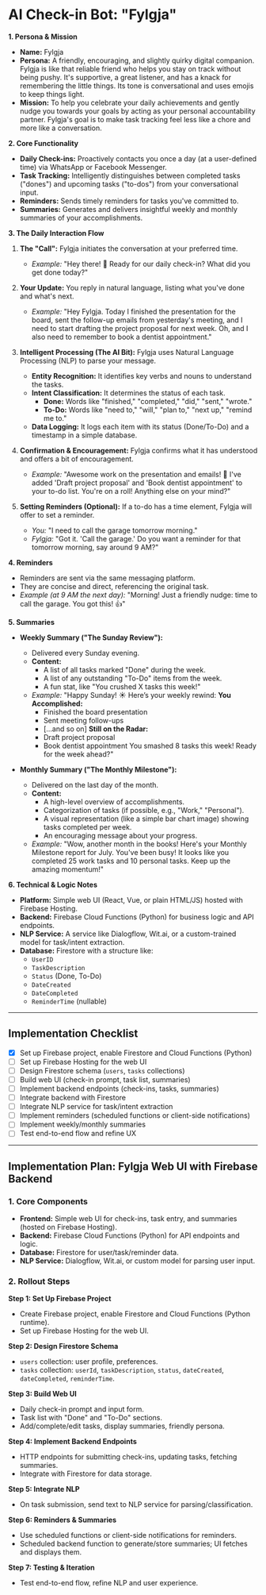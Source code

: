 # **AI Check-in Bot: "Fylgja"**

**1. Persona & Mission**

* **Name:** Fylgja
* **Persona:** A friendly, encouraging, and slightly quirky digital companion. Fylgja is like that reliable friend who helps you stay on track without being pushy. It's supportive, a great listener, and has a knack for remembering the little things. Its tone is conversational and uses emojis to keep things light.
* **Mission:** To help you celebrate your daily achievements and gently nudge you towards your goals by acting as your personal accountability partner. Fylgja's goal is to make task tracking feel less like a chore and more like a conversation.

**2. Core Functionality**

* **Daily Check-ins:** Proactively contacts you once a day (at a user-defined time) via WhatsApp or Facebook Messenger.
* **Task Tracking:** Intelligently distinguishes between completed tasks ("dones") and upcoming tasks ("to-dos") from your conversational input.
* **Reminders:** Sends timely reminders for tasks you've committed to.
* **Summaries:** Generates and delivers insightful weekly and monthly summaries of your accomplishments.

**3. The Daily Interaction Flow**

1.  **The "Call":** Fylgja initiates the conversation at your preferred time.
    * *Example:* "Hey there! 👋 Ready for our daily check-in? What did you get done today?"

2.  **Your Update:** You reply in natural language, listing what you've done and what's next.
    * *Example:* "Hey Fylgja. Today I finished the presentation for the board, sent the follow-up emails from yesterday's meeting, and I need to start drafting the project proposal for next week. Oh, and I also need to remember to book a dentist appointment."

3.  **Intelligent Processing (The AI Bit):** Fylgja uses Natural Language Processing (NLP) to parse your message.
    * **Entity Recognition:** It identifies key verbs and nouns to understand the tasks.
    * **Intent Classification:** It determines the status of each task.
        * **Done:** Words like "finished," "completed," "did," "sent," "wrote."
        * **To-Do:** Words like "need to," "will," "plan to," "next up," "remind me to."
    * **Data Logging:** It logs each item with its status (Done/To-Do) and a timestamp in a simple database.

4.  **Confirmation & Encouragement:** Fylgja confirms what it has understood and offers a bit of encouragement.
    * *Example:* "Awesome work on the presentation and emails! 🎉 I've added 'Draft project proposal' and 'Book dentist appointment' to your to-do list. You're on a roll! Anything else on your mind?"

5.  **Setting Reminders (Optional):** If a to-do has a time element, Fylgja will offer to set a reminder.
    * *You:* "I need to call the garage tomorrow morning."
    * *Fylgja:* "Got it. 'Call the garage.' Do you want a reminder for that tomorrow morning, say around 9 AM?"

**4. Reminders**

* Reminders are sent via the same messaging platform.
* They are concise and direct, referencing the original task.
* *Example (at 9 AM the next day):* "Morning! Just a friendly nudge: time to call the garage. You got this! 👍"

**5. Summaries**

* **Weekly Summary ("The Sunday Review"):**
    * Delivered every Sunday evening.
    * **Content:**
        * A list of all tasks marked "Done" during the week.
        * A list of any outstanding "To-Do" items from the week.
        * A fun stat, like "You crushed X tasks this week!"
    * *Example:* "Happy Sunday! ☀️ Here’s your weekly rewind:
        **You Accomplished:**
        * Finished the board presentation
        * Sent meeting follow-ups
        * \[...and so on]
        **Still on the Radar:**
        * Draft project proposal
        * Book dentist appointment
        You smashed 8 tasks this week! Ready for the week ahead?"

* **Monthly Summary ("The Monthly Milestone"):**
    * Delivered on the last day of the month.
    * **Content:**
        * A high-level overview of accomplishments.
        * Categorization of tasks (if possible, e.g., "Work," "Personal").
        * A visual representation (like a simple bar chart image) showing tasks completed per week.
        * An encouraging message about your progress.
    * *Example:* "Wow, another month in the books! Here's your Monthly Milestone report for July. You've been busy! It looks like you completed 25 work tasks and 10 personal tasks. Keep up the amazing momentum!"

**6. Technical & Logic Notes**

* **Platform:** Simple web UI (React, Vue, or plain HTML/JS) hosted with Firebase Hosting.
* **Backend:** Firebase Cloud Functions (Python) for business logic and API endpoints.
* **NLP Service:** A service like Dialogflow, Wit.ai, or a custom-trained model for task/intent extraction.
* **Database:** Firestore with a structure like:
    * `UserID`
    * `TaskDescription`
    * `Status` (Done, To-Do)
    * `DateCreated`
    * `DateCompleted`
    * `ReminderTime` (nullable)

---


## Implementation Checklist

- [x] Set up Firebase project, enable Firestore and Cloud Functions (Python)
- [ ] Set up Firebase Hosting for the web UI
- [ ] Design Firestore schema (`users`, `tasks` collections)
- [ ] Build web UI (check-in prompt, task list, summaries)
- [ ] Implement backend endpoints (check-ins, tasks, summaries)
- [ ] Integrate backend with Firestore
- [ ] Integrate NLP service for task/intent extraction
- [ ] Implement reminders (scheduled functions or client-side notifications)
- [ ] Implement weekly/monthly summaries
- [ ] Test end-to-end flow and refine UX

---

## Implementation Plan: Fylgja Web UI with Firebase Backend

### 1. Core Components

- **Frontend:** Simple web UI for check-ins, task entry, and summaries (hosted on Firebase Hosting).
- **Backend:** Firebase Cloud Functions (Python) for API endpoints and logic.
- **Database:** Firestore for user/task/reminder data.
- **NLP Service:** Dialogflow, Wit.ai, or custom model for parsing user input.

### 2. Rollout Steps

**Step 1: Set Up Firebase Project**
- Create Firebase project, enable Firestore and Cloud Functions (Python runtime).
- Set up Firebase Hosting for the web UI.

**Step 2: Design Firestore Schema**
- `users` collection: user profile, preferences.
- `tasks` collection: `userId`, `taskDescription`, `status`, `dateCreated`, `dateCompleted`, `reminderTime`.

**Step 3: Build Web UI**
- Daily check-in prompt and input form.
- Task list with "Done" and "To-Do" sections.
- Add/complete/edit tasks, display summaries, friendly persona.

**Step 4: Implement Backend Endpoints**
- HTTP endpoints for submitting check-ins, updating tasks, fetching summaries.
- Integrate with Firestore for data storage.

**Step 5: Integrate NLP**
- On task submission, send text to NLP service for parsing/classification.

**Step 6: Reminders & Summaries**
- Use scheduled functions or client-side notifications for reminders.
- Scheduled backend function to generate/store summaries; UI fetches and displays them.

**Step 7: Testing & Iteration**
- Test end-to-end flow, refine NLP and user experience.